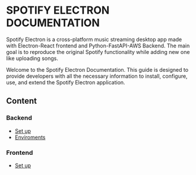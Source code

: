 # SPOTIFY ELECTRON DOCUMENTATION

Spotify Electron is a cross-platform music streaming desktop app made with Electron-React frontend and Python-FastAPI-AWS Backend. The main goal is to reproduce the original Spotify functionality while adding new one like uploading songs.

Welcome to the Spotify Electron Documentation. This guide is designed to provide developers with all the necessary information to install, configure, use, and extend the Spotify Electron application.

## Content

### Backend

* [Set up](backend/SETUP.md)
* [Enviroments](backend/ENVIROMENTS.md)


### Frontend

* [Set up](frontend/SETUP.md)
